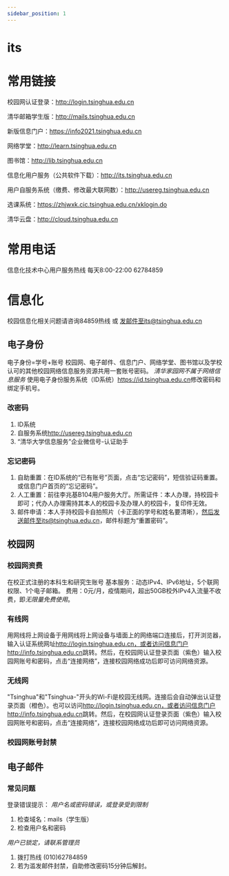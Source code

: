 ```yaml
---
sidebar_position: 1
---
```


# its

# 常用链接

校园网认证登录：<http://login.tsinghua.edu.cn>

清华邮箱学生版：<http://mails.tsinghua.edu.cn>

新版信息门户：<https://info2021.tsinghua.edu.cn>

网络学堂：<http://learn.tsinghua.edu.cn>

图书馆：<http://lib.tsinghua.edu.cn>

信息化用户服务（公共软件下载）：<http://its.tsinghua.edu.cn>

用户自服务系统（缴费、修改最大联网数）：<http://usereg.tsinghua.edu.cn>

选课系统：<https://zhjwxk.cic.tsinghua.edu.cn/xklogin.do>

清华云盘：<http://cloud.tsinghua.edu.cn>

# 常用电话

信息化技术中心用户服务热线 每天8:00-22:00 62784859

# 信息化

校园信息化相关问题请咨询84859热线 或 发邮件至its@tsinghua.edu.cn

## 电子身份

电子身份=学号+账号
校园网、电子邮件、信息门户、网络学堂、图书馆以及学校认可的其他校园网络信息服务资源共用一套账号密码。
*清华家园网不属于网络信息服务*
使用电子身份服务系统（ID系统）<https://id.tsinghua.edu.cn>修改密码和绑定手机号。

### 改密码

1. ID系统
2. 自服务系统<http://usereg.tsinghua.edu.cn>
3. “清华大学信息服务”企业微信号-认证助手

### 忘记密码

1. 自助重置：在ID系统的“已有账号”页面，点击“忘记密码”，短信验证码重置。或信息门户首页的“忘记密码”。
2. 人工重置：前往李兆基B104用户服务大厅。所需证件：本人办理，持校园卡即可；代办人办理需持其本人的校园卡及办理人的校园卡，复印件无效。
3. 邮件申请：本人手持校园卡自拍照片（卡正面的学号和姓名要清晰），然后发送邮件至its@tsinghua.edu.cn，邮件标题为“重置密码”。

## 校园网

### 校园网资费

在校正式注册的本科生和研究生账号
基本服务：动态IPv4、IPv6地址，5个联网权限、1个电子邮箱。
费用：0元/月，疫情期间，超出50GB校外IPv4入流量不收费，即*无限量免费使用*。

### 有线网

用网线将上网设备于用网线将上网设备与墙面上的网络端口连接后，打开浏览器，输入认证系统网址<http://login.tsinghua.edu.cn，或者访问信息门户http://info.tsinghua.edu.cn>跳转。然后，在校园网认证登录页面（紫色）输入校园网账号和密码，点击“连接网络”，连接校园网络成功后即可访问网络资源。

### 无线网

"Tsinghua"和"Tsinghua-"开头的Wi-Fi是校园无线网。连接后会自动弹出认证登录页面（橙色）。也可以访问<http://login.tsinghua.edu.cn，或者访问信息门户http://info.tsinghua.edu.cn>跳转。然后，在校园网认证登录页面（紫色）输入校园网账号和密码，点击“连接网络”，连接校园网络成功后即可访问网络资源。

### 校园网账号封禁

## 电子邮件

### 常见问题

登录错误提示：
*用户名或密码错误，或登录受到限制*

1. 检查域名：mails（学生版）
2. 检查用户名和密码

*用户已锁定，请联系管理员*

1. 拨打热线 (010)62784859
2. 若为滥发邮件封禁，自助修改密码15分钟后解封。
